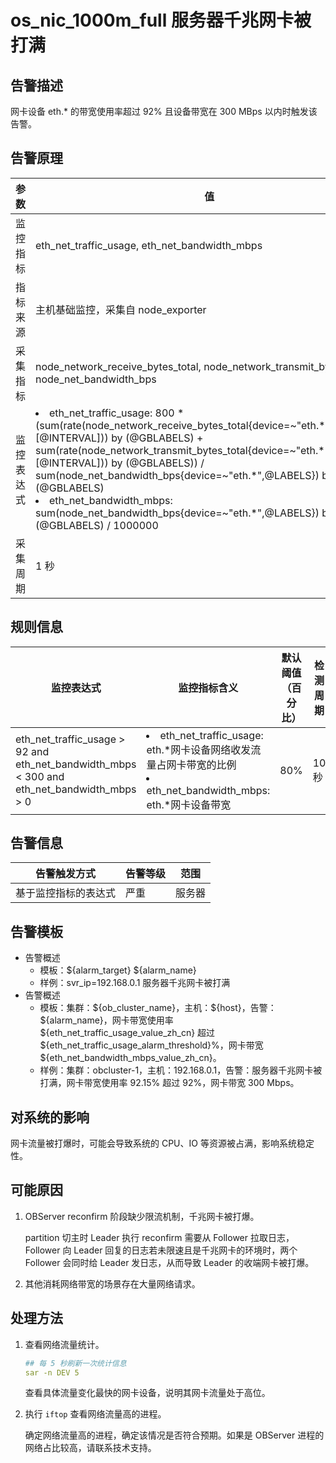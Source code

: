 # os_nic_1000m_full 服务器千兆网卡被打满

## 告警描述

网卡设备 eth.* 的带宽使用率超过 92% 且设备带宽在 300 MBps 以内时触发该告警。

## 告警原理

| 参数 | 值 |
| --- | --- |
| 监控指标 | eth_net_traffic_usage, eth_net_bandwidth_mbps |
| 指标来源 | 主机基础监控，采集自 node_exporter |
| 采集指标 | node_network_receive_bytes_total, node_network_transmit_bytes_total, node_net_bandwidth_bps |
| 监控表达式 |<li> eth_net_traffic_usage: 800 * (sum(rate(node_network_receive_bytes_total{device=~"eth.\*",@LABELS}[@INTERVAL])) by (@GBLABELS) + sum(rate(node_network_transmit_bytes_total{device=~"eth.\*",@LABELS}[@INTERVAL])) by (@GBLABELS)) / sum(node_net_bandwidth_bps{device=~"eth.\*",@LABELS}) by (@GBLABELS)</li><li>eth_net_bandwidth_mbps: sum(node_net_bandwidth_bps{device=~"eth.\*",@LABELS}) by (@GBLABELS) / 1000000 </li>|
| 采集周期 | 1 秒 |

## 规则信息

| 监控表达式 | 监控指标含义 | 默认阈值（百分比） | 检测周期 | 消除周期 |
| --- | --- | --- | --- | --- |
| eth_net_traffic_usage > 92 and eth_net_bandwidth_mbps < 300 and eth_net_bandwidth_mbps > 0 | <li>eth_net_traffic_usage: eth.\*网卡设备网络收发流量占网卡带宽的比例</li><li>eth_net_bandwidth_mbps: eth.\*网卡设备带宽</li> | 80% | 10 秒 | 5 分钟 |

## 告警信息

| 告警触发方式 | 告警等级 | 范围 |
| --- | --- | --- |
| 基于监控指标的表达式 | 严重 | 服务器 |

## 告警模板

* 告警概述
  * 模板：\${alarm_target} ${alarm_name}
  * 样例：svr_ip=192.168.0.1 服务器千兆网卡被打满
* 告警概述
  * 模板：集群：\${ob_cluster_name}，主机：\${host}，告警：\${alarm_name}，网卡带宽使用率 \${eth_net_traffic_usage_value_zh_cn} 超过 \${eth_net_traffic_usage_alarm_threshold}%，网卡带宽 ${eth_net_bandwidth_mbps_value_zh_cn}。
  * 样例：集群：obcluster-1，主机：192.168.0.1，告警：服务器千兆网卡被打满，网卡带宽使用率 92.15% 超过 92%，网卡带宽 300 Mbps。

## 对系统的影响

网卡流量被打爆时，可能会导致系统的 CPU、IO 等资源被占满，影响系统稳定性。

## 可能原因

1. OBServer reconfirm 阶段缺少限流机制，千兆网卡被打爆。

    partition 切主时 Leader 执行 reconfirm 需要从 Follower 拉取日志，Follower 向 Leader 回复的日志若未限速且是千兆网卡的环境时，两个 Follower 会同时给 Leader 发日志，从而导致 Leader 的收端网卡被打爆。

2. 其他消耗网络带宽的场景存在大量网络请求。

## 处理方法

1. 查看网络流量统计。

    ```yaml
    ## 每 5 秒刷新一次统计信息
    sar -n DEV 5
    ```

    查看具体流量变化最快的网卡设备，说明其网卡流量处于高位。

2. 执行 `iftop` 查看网络流量高的进程。

   确定网络流量高的进程，确定该情况是否符合预期。如果是 OBServer 进程的网络占比较高，请联系技术支持。
